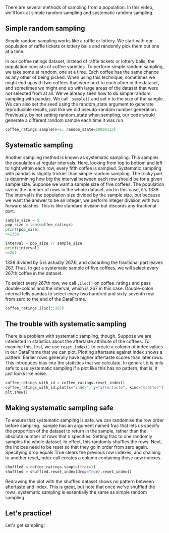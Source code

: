 There are several methods of sampling from a population. In this video, we'll look at simple random sampling and systematic random sampling.
## Simple random sampling
Simple random sampling works like a raffle or lottery. We start with our population of raffle tickets or lottery balls and randomly pick them out one at a time.

In our coffee ratings dataset, instead of raffle tickets or lottery balls, the population consists of coffee varieties. To perform simple random sampling, we take some at random, one at a time. Each coffee has the same chance as any other of being picked. When using this technique, sometimes we might end up with two coffees that were next to each other in the dataset, and sometimes we might end up with large areas of the dataset that were not selected from at all. We've already seen how to do simple random sampling with pandas. We call `.sample()` and set n to the size of the sample. We can also set the seed using the random_state argument to generate reproducible results, just like we did pseudo-random number generation. Previously, by not setting random_state when sampling, our code would generate a different random sample each time it was run.
```Python
coffee_ratings.sample(n=5, random_state=19000113)
```
## Systematic sampling
Another sampling method is known as systematic sampling. This samples the population at regular intervals. Here, looking from top to bottom and left to right within each row, every fifth coffee is sampled. Systematic sampling with pandas is slightly trickier than simple random sampling. The tricky part is determining how big the interval between each row should be for a given sample size. Suppose we want a sample size of five coffees. The population size is the number of rows in the whole dataset, and in this case, it's 1338. The interval is the population size divided by the sample size, but because we want the answer to be an integer, we perform integer division with two forward slashes. This is like standard division but discards any fractional part. 
```Python
sample_size = 5
pop_size = len(coffee_ratings)
print(pop_size)
>>1338

interval = pop_size // sample_size
print(interval)
>>267
```
1338 divided by 5 is actually 267.6, and discarding the fractional part leaves 267. Thus, to get a systematic sample of five coffees, we will select every 267th coffee in the dataset.

To select every 267th row, we call `.iloc[]` on coffee_ratings and pass double-colons and the interval, which is 267 in this case. Double-colon interval tells pandas to select every two hundred and sixty-seventh row from zero to the end of the DataFrame.
```Python
coffee_ratings.iloc[::267]
```
## The trouble with systematic sampling
There is a problem with systematic sampling, though. Suppose we are interested in statistics about the aftertaste attribute of the coffees. To examine this, first, we use `reset_index()` to create a column of index values in our DataFrame that we can plot. Plotting aftertaste against index shows a pattern. Earlier rows generally have higher aftertaste scores than later rows. This introduces bias into the statistics that we calculate. In general, it is only safe to use systematic sampling if a plot like this has no pattern; that is, it just looks like noise.
```Python
coffee_ratings_with_id = coffee_ratings.reset_index()
coffee_ratings_with_id.plot(x="index", y="aftertaste", kind="scatter")
plt.show()
```
## Making systematic sampling safe
To ensure that systematic sampling is safe, we can randomise the row order before sampling. .sample has an argument named frac that lets us specify the proportion of the dataset to return in the sample, rather than the absolute number of rows that n specifies. Setting frac to one randomly samples the whole dataset. In effect, this randomly shuffles the rows. Next, the indices need to be reset so that they go in order from zero again. Specifying drop equals True clears the previous row indexes, and chaining to another reset_index call creates a column containing these new indexes. 
```Python
shuffled = coffee.ratings.sample(frac=1)
shuffled = shuffled.reset_index(drop=True).reset_index()
```
Redrawing the plot with the shuffled dataset shows no pattern between aftertaste and index. This is great, but note that once we've shuffled the rows, systematic sampling is essentially the same as simple random sampling.
## Let's practice!
Let's get sampling!
